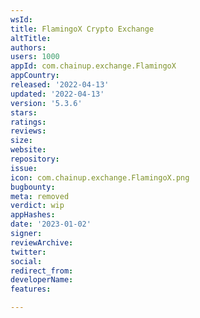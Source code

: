 ```yaml
---
wsId: 
title: FlamingoX Crypto Exchange
altTitle: 
authors: 
users: 1000
appId: com.chainup.exchange.FlamingoX
appCountry: 
released: '2022-04-13'
updated: '2022-04-13'
version: '5.3.6'
stars: 
ratings: 
reviews: 
size: 
website: 
repository: 
issue: 
icon: com.chainup.exchange.FlamingoX.png
bugbounty: 
meta: removed
verdict: wip
appHashes: 
date: '2023-01-02'
signer: 
reviewArchive: 
twitter: 
social: 
redirect_from: 
developerName: 
features: 

---
```



